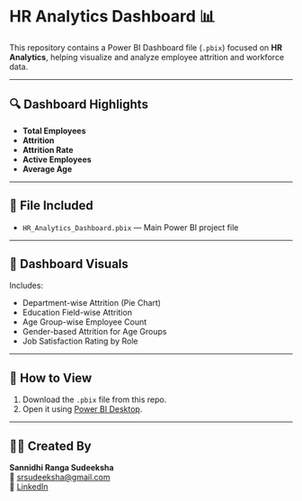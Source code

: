 # HR Analytics Dashboard 📊

This repository contains a Power BI Dashboard file (`.pbix`) focused on **HR Analytics**, helping visualize and analyze employee attrition and workforce data.

---

## 🔍 Dashboard Highlights

- **Total Employees**
- **Attrition**
- **Attrition Rate**
- **Active Employees**
- **Average Age**

---

## 📁 File Included

- `HR_Analytics_Dashboard.pbix` — Main Power BI project file

---

## 📸 Dashboard Visuals

Includes:
- Department-wise Attrition (Pie Chart)
- Education Field-wise Attrition
- Age Group-wise Employee Count
- Gender-based Attrition for Age Groups
- Job Satisfaction Rating by Role

---

## 🚀 How to View

1. Download the `.pbix` file from this repo.
2. Open it using [Power BI Desktop](https://powerbi.microsoft.com/desktop/).

---

## 🙋‍♀️ Created By

**Sannidhi Ranga Sudeeksha**  
📧 srsudeeksha@gmail.com  
🔗 [LinkedIn](https://linkedin.com/in/ranga-sudeeksha)

